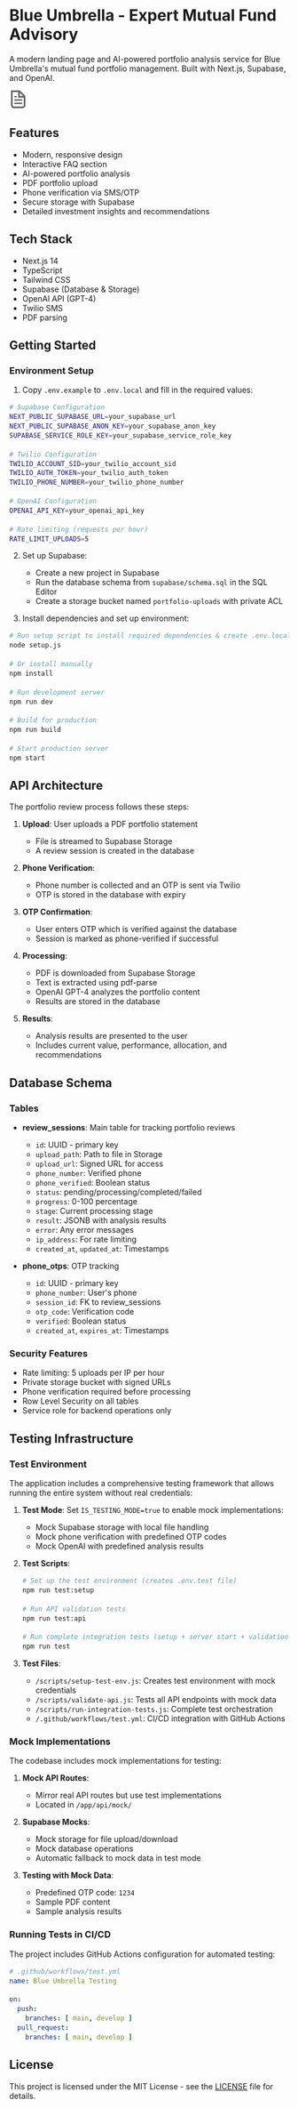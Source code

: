 # Blue Umbrella - Expert Mutual Fund Advisory

A modern landing page and AI-powered portfolio analysis service for Blue Umbrella's mutual fund portfolio management. Built with Next.js, Supabase, and OpenAI.

![Blue Umbrella Logo](public/file.svg)

## Features

- Modern, responsive design
- Interactive FAQ section
- AI-powered portfolio analysis
- PDF portfolio upload
- Phone verification via SMS/OTP
- Secure storage with Supabase
- Detailed investment insights and recommendations

## Tech Stack

- Next.js 14
- TypeScript
- Tailwind CSS
- Supabase (Database & Storage)
- OpenAI API (GPT-4)
- Twilio SMS
- PDF parsing

## Getting Started

### Environment Setup

1. Copy `.env.example` to `.env.local` and fill in the required values:

```bash
# Supabase Configuration
NEXT_PUBLIC_SUPABASE_URL=your_supabase_url
NEXT_PUBLIC_SUPABASE_ANON_KEY=your_supabase_anon_key
SUPABASE_SERVICE_ROLE_KEY=your_supabase_service_role_key

# Twilio Configuration
TWILIO_ACCOUNT_SID=your_twilio_account_sid
TWILIO_AUTH_TOKEN=your_twilio_auth_token
TWILIO_PHONE_NUMBER=your_twilio_phone_number

# OpenAI Configuration
OPENAI_API_KEY=your_openai_api_key

# Rate limiting (requests per hour)
RATE_LIMIT_UPLOADS=5
```

2. Set up Supabase:
   - Create a new project in Supabase
   - Run the database schema from `supabase/schema.sql` in the SQL Editor
   - Create a storage bucket named `portfolio-uploads` with private ACL

3. Install dependencies and set up environment:

```bash
# Run setup script to install required dependencies & create .env.local
node setup.js

# Or install manually
npm install

# Run development server
npm run dev

# Build for production
npm run build

# Start production server
npm start
```

## API Architecture

The portfolio review process follows these steps:

1. **Upload**: User uploads a PDF portfolio statement
   - File is streamed to Supabase Storage
   - A review session is created in the database

2. **Phone Verification**:
   - Phone number is collected and an OTP is sent via Twilio
   - OTP is stored in the database with expiry

3. **OTP Confirmation**:
   - User enters OTP which is verified against the database
   - Session is marked as phone-verified if successful

4. **Processing**:
   - PDF is downloaded from Supabase Storage
   - Text is extracted using pdf-parse
   - OpenAI GPT-4 analyzes the portfolio content
   - Results are stored in the database

5. **Results**:
   - Analysis results are presented to the user
   - Includes current value, performance, allocation, and recommendations

## Database Schema

### Tables

- **review_sessions**: Main table for tracking portfolio reviews
  - `id`: UUID - primary key
  - `upload_path`: Path to file in Storage
  - `upload_url`: Signed URL for access
  - `phone_number`: Verified phone
  - `phone_verified`: Boolean status
  - `status`: pending/processing/completed/failed
  - `progress`: 0-100 percentage
  - `stage`: Current processing stage
  - `result`: JSONB with analysis results
  - `error`: Any error messages
  - `ip_address`: For rate limiting
  - `created_at`, `updated_at`: Timestamps

- **phone_otps**: OTP tracking
  - `id`: UUID - primary key
  - `phone_number`: User's phone
  - `session_id`: FK to review_sessions
  - `otp_code`: Verification code
  - `verified`: Boolean status
  - `created_at`, `expires_at`: Timestamps

### Security Features

- Rate limiting: 5 uploads per IP per hour
- Private storage bucket with signed URLs
- Phone verification required before processing
- Row Level Security on all tables
- Service role for backend operations only

## Testing Infrastructure

### Test Environment

The application includes a comprehensive testing framework that allows running the entire system without real credentials:

1. **Test Mode**: Set `IS_TESTING_MODE=true` to enable mock implementations:
   - Mock Supabase storage with local file handling
   - Mock phone verification with predefined OTP codes
   - Mock OpenAI with predefined analysis results

2. **Test Scripts**:
   ```bash
   # Set up the test environment (creates .env.test file)
   npm run test:setup

   # Run API validation tests
   npm run test:api

   # Run complete integration tests (setup + server start + validation)
   npm run test
   ```

3. **Test Files**:
   - `/scripts/setup-test-env.js`: Creates test environment with mock credentials
   - `/scripts/validate-api.js`: Tests all API endpoints with mock data
   - `/scripts/run-integration-tests.js`: Complete test orchestration
   - `/.github/workflows/test.yml`: CI/CD integration with GitHub Actions

### Mock Implementations

The codebase includes mock implementations for testing:

1. **Mock API Routes**:
   - Mirror real API routes but use test implementations
   - Located in `/app/api/mock/`

2. **Supabase Mocks**:
   - Mock storage for file upload/download
   - Mock database operations
   - Automatic fallback to mock data in test mode

3. **Testing with Mock Data**:
   - Predefined OTP code: `1234`
   - Sample PDF content
   - Sample analysis results

### Running Tests in CI/CD

The project includes GitHub Actions configuration for automated testing:

```yaml
# .github/workflows/test.yml
name: Blue Umbrella Testing

on:
  push:
    branches: [ main, develop ]
  pull_request:
    branches: [ main, develop ]
```

## License

This project is licensed under the MIT License - see the [LICENSE](LICENSE) file for details.
